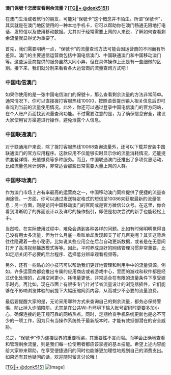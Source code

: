 **澳门保號卡怎麽查看剩余流量？[[TG💪+ @donk5151](https://t.me/s/donk5151)]**

在澳门生活或者旅行的朋友，可能对“保號卡”这个概念并不陌生。所谓“保號卡”，其实就是在澳门地区使用的一种本地手机卡，它可以帮助你在澳门畅通无阻地打电话、发短信以及使用移动数据。尤其对于经常需要上网的人来说，了解如何查看剩余流量就显得尤为重要了。

首先，我们需要明确一点，“保號卡”的流量查询方法可能会因运营商的不同而有所差异。澳门的主要通信运营商包括中国电信澳门、中国联通澳门和中国移动澳门等。这些运营商提供的服务虽然大同小异，但在具体操作上还是有一些细微的区别。接下来，我们就分别来看看各大运营商的流量查询方式吧！

### 中国电信澳门

如果你使用的是一张中国电信澳门的保號卡，那么查看剩余流量的方法非常简单。通常情况下，你可以直接拨打客服热线10000，按照语音提示输入相关信息后即可查询到当前的流量使用情况。此外，你还可以通过登录中国电信澳门的官方网站，在个人账户页面找到流量查询功能。不过需要注意的是，为了确保信息安全，建议大家使用官方渠道进行操作，避免泄露个人信息。

### 中国联通澳门

对于联通用户来说，除了拨打客服热线10068查询流量外，还可以下载并安装中国联通澳门的官方应用程序。这款应用不仅能够实时显示你的流量消耗情况，还能提供套餐详情、充值缴费等多种服务。而且，中国联通澳门还推出了多项优惠活动，比如流量包月计划等，非常适合那些日常需要大量上网的人群。

### 中国移动澳门

作为澳门市场上占有率最高的运营商之一，中国移动澳门同样提供了便捷的流量查询途径。一方面，你可以通过发送特定格式的短信至10086来获取最新的流量信息；另一方面，则是访问中国移动澳门的官网或是官方微信公众号。在这里，你会看到清晰明了的界面设计以及详尽的操作指引，即便是初次尝试的新手也能轻松上手。

当然啦，在实际使用过程中，难免会遇到各种各样的问题。比如有时候明明觉得自己没有用太多流量，但为什么月底一看账单却发现超支了好几百兆呢？其实这背后往往隐藏着一些小秘密。比如说某些应用会在后台自动更新数据，或者是在无意间打开了高清视频播放模式等等。因此，平时养成良好的网络管理习惯非常重要，比如定期关闭不必要的后台程序、选择低分辨率观看视频等。

另外，还有一些贴心的小技巧可以帮助我们更好地管理和利用手中的流量资源。例如，许多运营商都会推出专属的应用商店或者游戏中心，里面的游戏和软件都是经过优化处理的，占用空间更小、耗电量更低，非常适合在有限的流量条件下享受娱乐时光。再比如，现在市面上有很多专门针对节省流量设计的浏览器插件，它们能够在不影响浏览体验的前提下大幅压缩网页内容，从而减少不必要的流量浪费。

最后要提醒大家的是，无论采用哪种方式来查询自己的剩余流量，都务必保持警惕，防止掉入诈骗陷阱。尤其是在公共Wi-Fi环境下输入账号密码时更要多加小心，确保连接的是正规可靠的网络热点。同时，定期检查手机系统更新也是必不可少的一项工作，因为只有当操作系统处于最新版本时，才能有效抵御潜在的安全威胁。

总之，“保號卡”作为连接世界的重要桥梁，其重要性不言而喻。而学会正确地查看和管理剩余流量，则是我们每一位使用者都应该掌握的基本技能。希望上述内容能给大家带来帮助，在享受便捷通讯的同时也能够更加理性地规划自己的消费支出。如果还有其他疑问的话，欢迎随时留言讨论哦！

[[TG💪+ @donk5151](https://t.me/s/donk5151) ![Image](https://i.postimg.cc/rwNCRYN7/Snipaste-2025-04-30-17-27-05.png)]